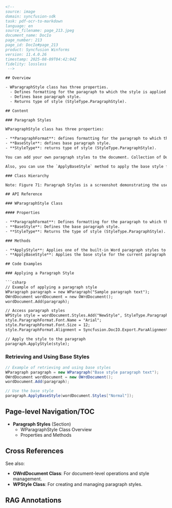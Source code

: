 ```html
<!-- 
source: image
domain: syncfusion-sdk
task: pdf-ocr-to-markdown
language: en
source_filename: page_213.jpeg
document_name: DocIo
page_number: 213
page_id: DocIo#page_213
product: Syncfusion Winforms
version: 11.4.0.26
timestamp: 2025-08-09T04:42:04Z
fidelity: lossless
 -->

## Overview

- WParagraphStyle class has three properties.
  - Defines formatting for the paragraph to which the style is applied.
  - Defines base paragraph style.
  - Returns type of style (StyleType.ParagraphStyle).

## Content

### Paragraph Styles

WParagraphStyle class has three properties:

- **ParagraphFormat**: defines formatting for the paragraph to which the style is applied to.
- **BaseStyle**: defines base paragraph style.
- **StyleType**: returns type of style (StyleType.ParagraphStyle).

You can add your own paragraph styles to the document. Collection of DocIO paragraph styles is accessible through `WordDocument.Styles` property. You can apply one of the built-in Word paragraph styles by using the `WParagraph.ApplyStyle` method.

Also, you can use the `ApplyBaseStyle` method to apply the base style for the current paragraph style.

### Class Hierarchy

Note: Figure 71: Paragraph Styles is a screenshot demonstrating the use of paragraph styles in a document editor interface.

## API Reference

### WParagraphStyle Class

#### Properties

- **ParagraphFormat**: Defines formatting for the paragraph to which the style is applied.
- **BaseStyle**: Defines the base paragraph style.
- **StyleType**: Returns the type of style (StyleType.ParagraphStyle).

### Methods

- **ApplyStyle**: Applies one of the built-in Word paragraph styles to the current paragraph.
- **ApplyBaseStyle**: Applies the base style for the current paragraph style.

## Code Examples

### Applying a Paragraph Style

```csharp
// Example of applying a paragraph style
WParagraph paragraph = new WParagraph("Sample paragraph text");
OWrdDocument wordDocument = new OWrdDocument();
wordDocument.Add(paragraph);

// Access paragraph styles
WPStyle style = wordDocument.Styles.Add("NewStyle", StyleType.ParagraphStyle);
style.ParagraphFormat.Font.Name = "Arial";
style.ParagraphFormat.Font.Size = 12;
style.ParagraphFormat.Alignment = Syncfusion.DocIO.Export.ParaAlignment.Left;

// Apply the style to the paragraph
paragraph.ApplyStyle(style);
```

### Retrieving and Using Base Styles

```csharp
// Example of retrieving and using base styles
WParagraph paragraph = new WParagraph("Base style paragraph text");
OWrdDocument wordDocument = new OWrdDocument();
wordDocument.Add(paragraph);

// Use the base style
paragraph.ApplyBaseStyle(wordDocument.Styles["Normal"]);
```

## Page-level Navigation/TOC

- **Paragraph Styles** (Section)
  - WParagraphStyle Class Overview
  - Properties and Methods

## Cross References

See also:
- **OWrdDocument Class**: For document-level operations and style management.
- **WPStyle Class**: For creating and managing paragraph styles.

## RAG Annotations

<!-- tags: [elp.io, WParagraphStyle, paragraph styles, WordDocument, ApplyStyle, ApplyBaseStyle] keywords: [style formatting, base paragraph style, paragraph type, paragraph alignment, font settings] -->
```